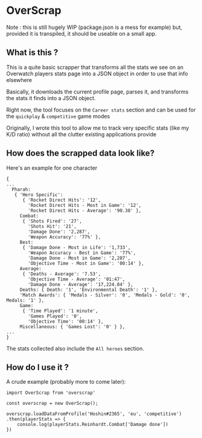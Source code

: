 # OverScrap

Note : this is still hugely WIP (package.json is a mess for example) but, provided it is transpiled, it should be useable on a small app.

## What is this ?
This is a quite basic scrapper that transforms all the stats we see on an Overwatch players stats page into a JSON object in order to use that info elsewhere

Basically, it downloads the current profile page, parses it, and transforms the stats it finds into a JSON object.

Right now, the tool focuses on the `Career stats` section and can be used for the `quickplay` & `competitive` game modes

Originally, I wrote this tool to allow me to track very specific stats (like my K/D ratio) without all the clutter existing applications provide
## How does the scrapped data look like?

Here's an example for one character
```$json
{
...
  Pharah: 
   { 'Hero Specific': 
      { 'Rocket Direct Hits': '12',
        'Rocket Direct Hits - Most in Game': '12',
        'Rocket Direct Hits - Average': '90.38' },
     Combat: 
      { 'Shots Fired': '27',
        'Shots Hit': '21',
        'Damage Done': '2,287',
        'Weapon Accuracy': '77%' },
     Best: 
      { 'Damage Done - Most in Life': '1,733',
        'Weapon Accuracy - Best in Game': '77%',
        'Damage Done - Most in Game': '2,287',
        'Objective Time - Most in Game': '00:14' },
     Average: 
      { 'Deaths - Average': '7.53',
        'Objective Time - Average': '01:47',
        'Damage Done - Average': '17,224.04' },
     Deaths: { Death: '1', 'Environmental Death': '1' },
     'Match Awards': { 'Medals - Silver': '0', 'Medals - Gold': '0', Medals: '1' },
     Game: 
      { 'Time Played': '1 minute',
        'Games Played': '0',
        'Objective Time': '00:14' },
     Miscellaneous: { 'Games Lost': '0' } },
...
}
```
The stats collected also include the `All heroes` section.

## How do I use it ?

A crude example (probably more to come later): 
```$javascript
import OverScrap from 'overscrap'

const overscrap = new OverScrap();

overscrap.loadDataFromProfile('Hoshin#2365', 'eu', 'competitive')
.then(playerStats => {
    console.log(playerStats.Reinhardt.Combat['Damage done'])
})

```